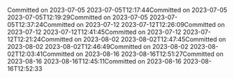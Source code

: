 Committed on 2023-07-05 2023-07-05T12:17:44Committed on 2023-07-05 2023-07-05T12:19:29Committed on 2023-07-05 2023-07-05T12:37:24Committed on 2023-07-12 2023-07-12T12:26:09Committed on 2023-07-12 2023-07-12T12:41:45Committed on 2023-07-12 2023-07-12T12:21:24Committed on 2023-08-02 2023-08-02T12:47:45Committed on 2023-08-02 2023-08-02T12:46:49Committed on 2023-08-02 2023-08-02T12:03:41Committed on 2023-08-16 2023-08-16T12:51:27Committed on 2023-08-16 2023-08-16T12:45:11Committed on 2023-08-16 2023-08-16T12:52:33